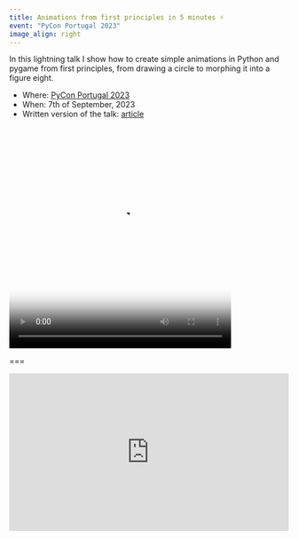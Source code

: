 ```yaml
---
title: Animations from first principles in 5 minutes ⚡️
event: "PyCon Portugal 2023"
image_align: right
---
```


In this lightning talk I show how to create simple animations in Python and pygame from first principles, from drawing a circle to morphing it into a figure eight.

 - Where: [PyCon Portugal 2023](https://2023.pycon.pt)
 - When: 7th of September, 2023
 - Written version of the talk: [article](/blog/animations-from-first-principles-in-5-minutes)

<video width="400" height="400" poster="/blog/animations-from-first-principles-in-5-minutes/_morph.mp4.thumb.png" controls>
  <source src="/blog/animations-from-first-principles-in-5-minutes/_morph.mp4" type="video/mp4">
</video>

===

<iframe width="100%" style="aspect-ratio: 560/315" src="https://www.youtube.com/embed/o8Vsx_pzcp8" title="Animations from first principles in 5 minutes by Rodrigo Girão Serrão" frameborder="0" allow="accelerometer; autoplay; clipboard-write; encrypted-media; gyroscope; picture-in-picture; web-share" allowfullscreen></iframe>
